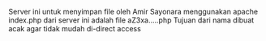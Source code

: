 Server ini untuk menyimpan file oleh Amir Sayonara menggunakan apache
index.php dari server ini adalah file aZ3xa.....php
Tujuan dari nama dibuat acak agar tidak mudah di-direct access
